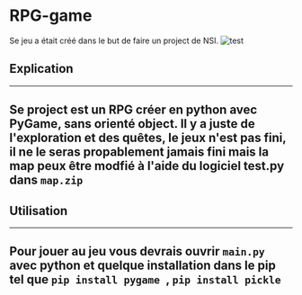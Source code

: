 # RPG-game
Se jeu a était créé dans le but de faire un project de NSI.
![test](https://raw.githubusercontent.com/yohemm/RPG/master/asset/animation/sprites/player/idle/0.png)


## Explication
---
  Se project est un RPG créer en python avec PyGame, sans orienté object. Il y a juste de l'exploration et des quêtes, le jeux n'est pas fini, il ne le seras propablement jamais fini mais la map peux être modfié à l'aide du logiciel test.py dans ```map.zip```
---

## Utilisation
---
  Pour jouer au jeu vous devrais ouvrir ```main.py ``` avec python et quelque installation dans le pip tel que  ```pip install pygame ```, ```pip install pickle ```
---
